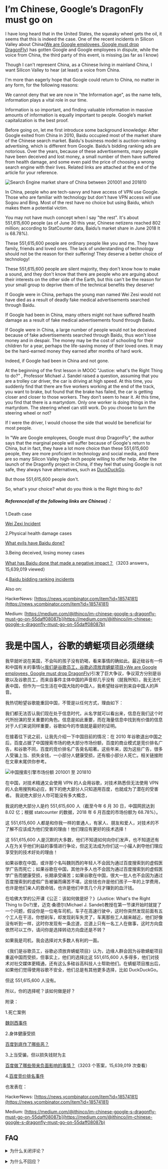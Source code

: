 # I’m Chinese, Google’s DragonFly must go on

I have long heard that in the United States, the squeaky wheel gets the oil, it seems that this is indeed the case. One of the recent incidents in Silicon Valley about China([We are Google employees, Google must drop DragonFly](https://medium.com/@googlersagainstdragonfly/we-are-google-employees-google-must-drop-dragonfly-4c8a30c5e5eb)) has gotten Google and Google employees in dispute, while the voice from China, the third party of this event, is missing.(as far as I know)

Though I can't represent China, as a Chinese living in mainland China, I want Silicon Valley to hear (at least) a voice from China.

I'm more than eagerly hope that Google could return to China, no matter in any form, for the following reasons: 

We cannot deny that we are now in "the Information age", as the name tells, information plays a vital role in our time.

Information is so important, and finding valuable information in massive amounts of information is equally important to people. Google’s market capitalization is the best proof.

Before going on, let me first introduce some background knowledge: After Google exited from China in 2010, Baidu occupied most of the market share of the Chinese search market. Baidu's business model is auction-ranking advertising, which is different from Google. Baidu’s bidding ranking ads are notorious. Over the years, because of these advertisements, many people have been deceived and lost money, a small number of them have suffered from health damage, and some even paid the price of choosing a wrong search engine with their lives. Related links are attached at the end of the article for your reference.

![Search Engine market share of China between 201001 and 201810](https://raw.githubusercontent.com/ithinco/i-am-chinese-the-dragonfly-must-go-on/master/statCounter-search_engine-CN-monthly-201001-201810.png?raw=true "Search Engine market share of China between 201001 and 201810")

In China, people who are tech-savvy and have access of VPN use Google. Those who are familiar with technology but don't have VPN access will use Sogou and Bing. Most of the rest have no choice but using Baidu, which makes them a potential victim.

You may not have much concept when I say "the rest". It's about 551,615,600 people (as of June 30 this year, Chinese netizens reached 802 million; according to StatCounter data, Baidu’s market share in June 2018 It is 68.78%).

These 551,615,600 people are ordinary people like you and me. They have family, friends and loved ones. The lack of understanding of technology should not be the reason for their suffering! They deserve a better choice of technology!

These 551,615,600 people are silent majority, they don't know how to make a sound, and they don't know that there are people who are arguing about their interests on the other side of the Earth, but this can't be the reason for your small group to deprive them of the technical benefits they deserve!

If Google were in China, perhaps the young man named Wei Zesi would not have died as a result of deadly fake medical advertisements searched through Baidu.

If Google had been in China, many others might not have suffered health damage as a result of fake medical advertisements found through Baidu.

If Google were in China, a large number of people would not be deceived because of fake advertisements searched through Baidu, thus won't lose money and in despair. The money may be the cost of schooling for their children for a year, perhaps the life-saving money of their loved ones. It may be the hard-earned money they earned after months of hard work.

Indeed, if Google had been in China and not gone.

At the beginning of the first lesson in MOOC "Justice: what's the Right Thing to do?" , Professor Michael J. Sandel raised a question, assuming that you are a trolley car driver, the car is driving at high speed. At this time, you suddenly find that there are five workers working at the end of the track, you want to brake, but found that the brake has failed, the car is getting closer and closer to those workers. They don’t seem to hear it. At this time, you find that there is a martyrdom. Only one worker is doing things in the martyrdom. The steering wheel can still work. Do you choose to turn the steering wheel or not?

If I were the driver, I would choose the side that would be beneficial for most people. 

In "We are Google employees, Google must drop DragonFly", the author says that the marginal people will suffer because of Google's return to China, but in fact, they have a lot more choice than these 551,615,600 people, they are more proficient in technology and social media, and there are so many Silicon Valley high-tech people willing to offer help. After the launch of the Dragonfly project in China, if they feel that using Google is not safe, they always have alternatives, such as [DuckDuckGo](https://duckduckgo.com/).

But those 551,615,600 people don't.

So, what's your choice? what do you think is the Right thing to do?

##### Reference(all of the following links are Chinese)：

1.Death case

[Wei Zexi Incident](https://zh.wikipedia.org/wiki/%E9%AD%8F%E5%88%99%E8%A5%BF%E4%BA%8B%E4%BB%B6)

2.Physical health damage cases

[What evils have Baidu done?](https://www.zhihu.com/question/39442061)

3.Being deceived, losing money cases

[What has Baidu done that made a negative impact？](https://www.zhihu.com/question/45204818)（3203 answers，15,639,019 viewed）

4.[Baidu bidding ranking incidents](https://zh.wikipedia.org/wiki/%E7%99%BE%E5%BA%A6%E7%AB%9E%E4%BB%B7%E6%8E%92%E5%90%8D%E4%BA%8B%E4%BB%B6)

Also on: 

HackerNews: [https://news.ycombinator.com/item?id=18574181](https://news.ycombinator.com/item?id=18574181)

Medium: [https://medium.com/@ithinco/im-chinese-google-s-dragonfly-must-go-on-55daff08087b](https://medium.com/@ithinco/im-chinese-google-s-dragonfly-must-go-on-55daff08087b)

# 我是中国人，谷歌的蜻蜓项目必须继续
我早就听说在美国，不会叫的孩子没有奶喝，看来事情的确如此。最近硅谷有一件和中国有关的事情([<我们是谷歌员工，谷歌必须放弃蜻蜓项目>We are Google employees, Google must drop DragonFly](https://medium.com/@googlersagainstdragonfly/we-are-google-employees-google-must-drop-dragonfly-4c8a30c5e5eb))引发了巨大争议，争议双方分别是谷歌以及谷歌员工，而来自事件主体中国的声音却几乎没有（就我所知）。我无法代表中国，但作为一位生活在中国大陆的中国人，我希望硅谷听到来自中国人的声音。

我热切盼望谷歌能重回中国，不管是以任何方式，理由如下：

我们都无法否认我们现在处于信息时代，从名字就可以看出来，信息在我们这个时代所扮演的至关重要的角色。信息是如此重要，而在海量信息中找到有价值的信息对于人们来说同样重要，谷歌如今的市值就是最好的证明。

在接着往下说之前，让我先介绍一下中国目前的情况：在 2010 年谷歌退出中国之后，百度占据了中国搜索市场的绝大部分市场份额，百度的商业模式是竞价排名广告，和谷歌不同，百度的竞价排名广告臭名昭著。这些年来，因为这些广告，很多人受骗上当、损失金钱，一小部分人健康受损，还有极小部分人死亡。相关链接附在文章末尾供你参考。

![中国搜索引擎市场份额 201001 至 201810](https://raw.githubusercontent.com/ithinco/i-am-chinese-the-dragonfly-must-go-on/master/statCounter-search_engine-CN-monthly-201001-201810.png?raw=true "中国搜索引擎市场份额 201001 至 201810")

在中国，对技术精通又会使用 VPN 的人会用谷歌，对技术熟悉但无法使用 VPN 的人会用搜狗和必应，剩下的绝大部分人只知道用百度，也就成为了潜在的受害者。
我说绝大部分人你可能没有多大概念，

我说的绝大部分人是约 551,615,600 人（截至今年 6 月 30 日，中国网民达到 8.02 亿；根据 statcounter 的数据，2018 年 6 月百度的市场份额为 68.78%）。

这 551,615,600 人都是和你我一样的普通人，有家人、朋友和爱人，对技术的不了解不应该成为他们受害的理由！他们理应有更好的技术选择！

这 551,615,600 人是沉默的大多数，他们不知道如何向你们发声，也不知道还有人在为关乎他们利益的事情进行争论，但这无法成为你们这一小撮人剥夺他们理应享受到的技术好处的理由！

如果谷歌在中国，或许那个名叫魏则西的年轻人不会因为通过百度搜索到的虚假医学广告而死亡；如果谷歌在中国，其他许多人也不会因为通过百度搜索到的虚假医学广告而健康受损，长期承受痛苦；如果谷歌在中国，很大一批人也不会因为通过百度搜索到的虚假广告被骗而痛苦不堪，这些钱也许是他们孩子一年的上学费用，也许是他们亲人的救命钱，也许是他们辛苦几个月才赚到的血汗钱。

在哈佛大学的公开课《公正：该如何做是好？》(Justice: What's the Right Thing to Do?)里，迈克·桑德尔(Michael J. Sandel)教授在第一节课开始时就提了一个问题，假设你是一位电车司机，车子在高速行驶中，这时你突然发现前面有五个工人在干活，你想刹车，却发现刹车失灵了，车离那些工人越来越近，他们好像没有听到一样，这时你发现有一条岔道，岔道上只有一名工人在做事，这时方向盘依然可以工作，请问你是选择转动方向盘还是不转？

如果我是司机，我会选择对大多数人有利的一面。

《我们是谷歌员工，谷歌必须放弃蜻蜓项目》认为，边缘人群会因为谷歌蜻蜓项目重返中国而受损，但事实上，他们的选择比这 551,615,600 人多得多，他们对技术对社交媒体更精通，还有这么多硅谷高科技人士帮助他们。在蜻蜓项目推出后，如果他们觉得使用谷歌不安全，他们总是有其他更多选择，比如 DuckDuckGo。

但这 551,615,600 人没有。

所以，你的选择呢？该如何做是好？

附录：

1.死亡案例

[魏则西事件](https://zh.wikipedia.org/wiki/%E9%AD%8F%E5%88%99%E8%A5%BF%E4%BA%8B%E4%BB%B6)

2.身体健康受损

[百度到底作了哪些恶？](https://www.zhihu.com/question/39442061)

3.上当受骗，但以损失钱财为主

[百度做了哪些带来负面影响的事情？](https://www.zhihu.com/question/45204818)（3203 个答案，15,639,019 次查看）

4.[百度竞价排名事件](https://zh.wikipedia.org/wiki/%E7%99%BE%E5%BA%A6%E7%AB%9E%E4%BB%B7%E6%8E%92%E5%90%8D%E4%BA%8B%E4%BB%B6)

也发表在： 

HackerNews: [https://news.ycombinator.com/item?id=18574181](https://news.ycombinator.com/item?id=18574181)

Medium: [https://medium.com/@ithinco/im-chinese-google-s-dragonfly-must-go-on-55daff08087b](https://medium.com/@ithinco/im-chinese-google-s-dragonfly-must-go-on-55daff08087b)

## FAQ

<details>
  <summary>为什么关闭评论？</summary>
  欢迎 PR
</details>

<p></p>

<details>
  <summary>为什么不回应？</summary>
  很多事情并没有绝对的对错，对于同一件事，每个人都会基于自己的立场形成不同的看法，本文只是为了向西方世界提供一种新的视角，如果不同意本文观点，可以自行撰写文章进行反驳；此外，参与争辩很花时间，这件事及其评论激发了我的灵感，我现在正忙于写小说。
</details>
<p></p>
